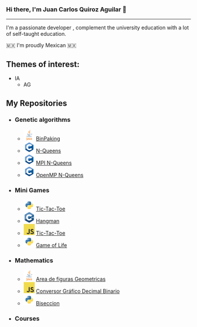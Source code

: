 ### Hi there, I'm Juan Carlos Quiroz Aguilar 👋
---

I'm a passionate developer , complement the university education with a lot of self-taught education.

:mexico: I'm proudly Mexican :mexico: 


## Themes of interest:

* IA
    * AG

## My Repositories 

* ### Genetic algorithms
    * <img src="https://raw.githubusercontent.com/github/explore/5b3600551e122a3277c2c5368af2ad5725ffa9a1/topics/java/java.png" width="30em"/>   [BinPaking](https://github.com/jcqa24/bin-packing)   
    * <img src="https://raw.githubusercontent.com/github/explore/f3e22f0dca2be955676bc70d6214b95b13354ee8/topics/c/c.png" width="30em"/> [N-Queens](https://github.com/jcqa24/NQueens-C) 
    * <img src="https://raw.githubusercontent.com/github/explore/f3e22f0dca2be955676bc70d6214b95b13354ee8/topics/c/c.png" width="30em"/> [MPI N-Queens](https://github.com/jcqa24/GA-NQUEENS-MPI)
    * <img src="https://raw.githubusercontent.com/github/explore/f3e22f0dca2be955676bc70d6214b95b13354ee8/topics/c/c.png" width="30em"/> [OpenMP N-Queens](https://github.com/jcqa24/GA-NQUEENS-openMP)

* ### Mini Games
    * <img src="https://raw.githubusercontent.com/github/explore/80688e429a7d4ef2fca1e82350fe8e3517d3494d/topics/python/python.png" width="30em"/> [Tic-Tac-Toe ](https://github.com/jcqa24/Gato-Python)
    * <img src="https://raw.githubusercontent.com/github/explore/180320cffc25f4ed1bbdfd33d4db3a66eeeeb358/topics/cpp/cpp.png" width="30em"/> [Hangman](https://github.com/jcqa24/Adivina-Palabra)
    * <img src="https://raw.githubusercontent.com/github/explore/80688e429a7d4ef2fca1e82350fe8e3517d3494d/topics/javascript/javascript.png" width="30em"/> [Tic-Tac-Toe ](https://github.com/jcqa24/Tic-Tac-Toe-JS)
    * <img src="https://raw.githubusercontent.com/github/explore/80688e429a7d4ef2fca1e82350fe8e3517d3494d/topics/python/python.png" width="30em"/> [Game of Life ](https://github.com/jcqa24/Juego-de-la-vida)

* ### Mathematics
    * <img src="https://raw.githubusercontent.com/github/explore/5b3600551e122a3277c2c5368af2ad5725ffa9a1/topics/java/java.png" width="30em"/> [Area de figuras Geometricas](https://github.com/jcqa24/Area-Figuras-Geometricas-JAVA)
    * <img src="https://raw.githubusercontent.com/github/explore/80688e429a7d4ef2fca1e82350fe8e3517d3494d/topics/javascript/javascript.png" width="30em"/> [Conversor Gráfico Decimal Binario](https://github.com/jcqa24/Conversor-Grafico-Decimal-Binario)
    * <img src="https://raw.githubusercontent.com/github/explore/80688e429a7d4ef2fca1e82350fe8e3517d3494d/topics/python/python.png" width="30em"/> [Biseccion](https://github.com/jcqa24/Biseccion)
* ### Courses
